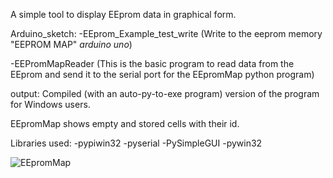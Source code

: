 A simple tool to display EEprom data in graphical form. 

Arduino_sketch:
-EEprom_Example_test_write (Write to the eeprom memory "EEPROM MAP" *arduino uno*)

-EEPromMapReader (This is the basic program to read data from the EEprom and send it to the serial port for the EEpromMap python program)

output:
Compiled (with an auto-py-to-exe program) version of the program for Windows users.

EEpromMap shows empty and stored cells with their id.

Libraries used:
-pypiwin32
-pyserial
-PySimpleGUI
-pywin32

![EEpromMap](https://user-images.githubusercontent.com/24864691/177855989-31cc4621-d4dc-4694-a815-6f402bb26067.jpg)
